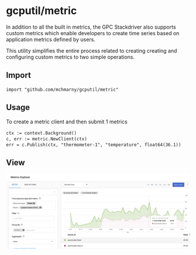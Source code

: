 # gcputil/metric

In addition to all the built in metrics, the GPC Stackdriver also supports custom metrics which enable developers to create time series based on application metrics defined by users.

This utility simplifies the entire process related to creating creating and configuring custom metrics to two simple operations.

## Import

```shell
import "github.com/mchmarny/gcputil/metric"
```

## Usage

To create a metric client and then submit 1 metrics

```shell
ctx := context.Background()
c, err := metric.NewClient(ctx)
err = c.Publish(ctx, "thermometer-1", "temperature", float64(36.1))
```

## View

![Chart](./sd.png "Stackdriver Chart")